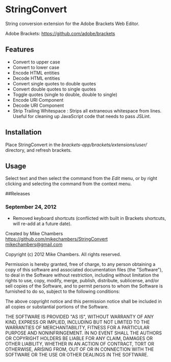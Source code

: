 StringConvert
=============

String conversion extension for the Adobe Brackets Web Editor.

Adobe Brackets:
https://github.com/adobe/brackets

## Features
* Convert to upper case
* Convert to lower case
* Encode HTML entities
* Decode HTML entities
* Convert single quotes to double quotes
* Convert double quotes to single quotes
* Toggle quotes (single to double, double to single)
* Encode URI Component
* Decode URI Component
* Strip Trailing Whitespace : Strips all extraneous whitespace from lines. Useful for cleaning up JavaScript code that needs to pass JSLint.

## Installation

Place StringConvert in the _brackets-app/brackets/extensions/user/_ directory, and refresh brackets.

## Usage

Select text and then select the command from the _Edit_ menu, or by right clicking and selecting the command from the context menu.

##Releases

### September 24, 2012

 * Removed keyboard shortcuts (conflicted with built in Brackets shortcuts, will re-add at a future date).

Created by Mike Chambers  
https://github.com/mikechambers/StringConvert  
mikechambers@gmail.com  


Copyright (c) 2012 Mike Chambers. All rights reserved.

Permission is hereby granted, free of charge, to any person obtaining a
copy of this software and associated documentation files (the "Software"), 
to deal in the Software without restriction, including without limitation 
the rights to use, copy, modify, merge, publish, distribute, sublicense, 
and/or sell copies of the Software, and to permit persons to whom the 
Software is furnished to do so, subject to the following conditions:

The above copyright notice and this permission notice shall be included in
all copies or substantial portions of the Software.
  
THE SOFTWARE IS PROVIDED "AS IS", WITHOUT WARRANTY OF ANY KIND, EXPRESS OR
IMPLIED, INCLUDING BUT NOT LIMITED TO THE WARRANTIES OF MERCHANTABILITY, 
FITNESS FOR A PARTICULAR PURPOSE AND NONINFRINGEMENT. IN NO EVENT SHALL THE
AUTHORS OR COPYRIGHT HOLDERS BE LIABLE FOR ANY CLAIM, DAMAGES OR OTHER 
LIABILITY, WHETHER IN AN ACTION OF CONTRACT, TORT OR OTHERWISE, ARISING 
FROM, OUT OF OR IN CONNECTION WITH THE SOFTWARE OR THE USE OR OTHER 
DEALINGS IN THE SOFTWARE.